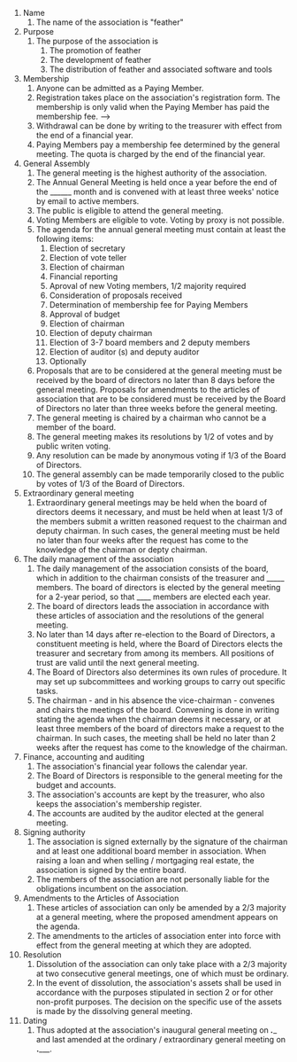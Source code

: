 1. Name
    1. The name of the association is "feather"
2. Purpose
    1. The purpose of the association is
        1. The promotion of feather
        2. The development of feather
        3. The distribution of feather and associated software and tools
3. Membership
    1. Anyone can be admitted as a Paying Member.
    2. Registration takes place on the association's registration form. The membership is only valid when the Paying Member has paid the membership fee. -->
    3. Withdrawal can be done by writing to the treasurer with effect from the end of a financial year.
    4. Paying Members pay a membership fee determined by the general meeting. The quota is charged by the end of the financial year. 
4. General Assembly
    1. The general meeting is the highest authority of the association.
    2. The Annual General Meeting is held once a year before the end of the ______ month and is convened with at least three weeks' notice by email to active members.
    3. The public is eligible to attend the general meeting.
    4. Voting Members are eligible to vote. Voting by proxy is not possible.
    5. The agenda for the annual general meeting must contain at least the following items:
        1. Election of secretary
        2. Election of vote teller
        3. Election of chairman
        4. Financial reporting
        5. Aproval of new Voting members, 1/2 majority required
        5. Consideration of proposals received
        6. Determination of membership fee for Paying Members
        7. Approval of budget
        8. Election of chairman
        9. Election of deputy chairman 
        10. Election of 3-7 board members and 2 deputy members
        11. Election of auditor (s) and deputy auditor 
        12. Optionally
    6. Proposals that are to be considered at the general meeting must be received by the board of directors no later than 8 days before the general meeting. Proposals for amendments to the articles of association that are to be considered must be received by the Board of Directors no later than three weeks before the general meeting.
    7. The general meeting is chaired by a chairman who cannot be a member of the board.
    8. The general meeting makes its resolutions by 1/2 of votes and by public writen voting.
    9. Any resolution can be made by anonymous voting if 1/3 of the Board of Directors.
    10. The general assembly can be made temporarily closed to the public by votes of 1/3 of the Board of Directors. 
5. Extraordinary general meeting
    1. Extraordinary general meetings may be held when the board of directors deems it necessary, and must be held when at least 1/3 of the members submit a written reasoned request to the chairman and deputy chairman. In such cases, the general meeting must be held no later than four weeks after the request has come to the knowledge of the chairman or depty chairman.
6. The daily management of the association
    1. The daily management of the association consists of the board, which in addition to the chairman consists of the treasurer and _____ members. The board of directors is elected by the general meeting for a 2-year period, so that ____ members are elected each year.
    2. The board of directors leads the association in accordance with these articles of association and the resolutions of the general meeting.
    3. No later than 14 days after re-election to the Board of Directors, a constituent meeting is held, where the Board of Directors elects the treasurer and secretary from among its members. All positions of trust are valid until the next general meeting.
    4. The Board of Directors also determines its own rules of procedure. It may set up subcommittees and working groups to carry out specific tasks.
    5. The chairman - and in his absence the vice-chairman - convenes and chairs the meetings of the board. Convening is done in writing stating the agenda when the chairman deems it necessary, or at least three members of the board of directors make a request to the chairman. In such cases, the meeting shall be held no later than 2 weeks after the request has come to the knowledge of the chairman.
7. Finance, accounting and auditing
    1. The association's financial year follows the calendar year.
    2. The Board of Directors is responsible to the general meeting for the budget and accounts.
    3. The association's accounts are kept by the treasurer, who also keeps the association's membership register.
    4. The accounts are audited by the auditor elected at the general meeting.
8. Signing authority
    1. The association is signed externally by the signature of the chairman and at least one additional board member in association. When raising a loan and when selling / mortgaging real estate, the association is signed by the entire board.
    2. The members of the association are not personally liable for the obligations incumbent on the association.
9. Amendments to the Articles of Association
    1. These articles of association can only be amended by a 2/3 majority at a general meeting, where the proposed amendment appears on the agenda.
    2. The amendments to the articles of association enter into force with effect from the general meeting at which they are adopted.
10. Resolution
    1. Dissolution of the association can only take place with a 2/3 majority at two consecutive general meetings, one of which must be ordinary.
    2. In the event of dissolution, the association's assets shall be used in accordance with the purposes stipulated in section 2 or for other non-profit purposes. The decision on the specific use of the assets is made by the dissolving general meeting.
11. Dating
    1. Thus adopted at the association's inaugural general meeting on ___.____ and last amended at the ordinary / extraordinary general meeting on __._____.

